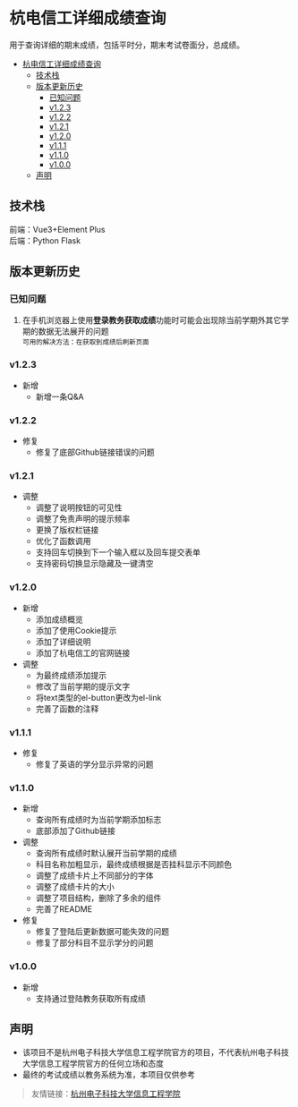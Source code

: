 # 杭电信工详细成绩查询

用于查询详细的期末成绩，包括平时分，期末考试卷面分，总成绩。

<!-- TOC -->
* [杭电信工详细成绩查询](#杭电信工详细成绩查询)
  * [技术栈](#技术栈)
  * [版本更新历史](#版本更新历史)
    * [已知问题](#已知问题)
    * [v1.2.3](#v123)
    * [v1.2.2](#v122)
    * [v1.2.1](#v121)
    * [v1.2.0](#v120)
    * [v1.1.1](#v111)
    * [v1.1.0](#v110)
    * [v1.0.0](#v100)
  * [声明](#声明)
<!-- TOC -->

## 技术栈
前端：Vue3+Element Plus  
后端：Python Flask

## 版本更新历史
### 已知问题
1. 在手机浏览器上使用**登录教务获取成绩**功能时可能会出现除当前学期外其它学期的数据无法展开的问题  
`可用的解决方法：在获取到成绩后刷新页面`

### v1.2.3
* 新增
  * 新增一条Q&A
### v1.2.2
* 修复
  * 修复了底部Github链接错误的问题
### v1.2.1
* 调整
  * 调整了说明按钮的可见性
  * 调整了免责声明的提示频率
  * 更换了版权栏链接
  * 优化了函数调用
  * 支持回车切换到下一个输入框以及回车提交表单
  * 支持密码切换显示隐藏及一键清空
### v1.2.0
* 新增
  * 添加成绩概览
  * 添加了使用Cookie提示
  * 添加了详细说明
  * 添加了杭电信工的官网链接
* 调整
  * 为最终成绩添加提示
  * 修改了当前学期的提示文字
  * 将text类型的el-button更改为el-link
  * 完善了函数的注释
### v1.1.1
* 修复
  * 修复了英语的学分显示异常的问题
### v1.1.0
* 新增
  * 查询所有成绩时为当前学期添加标志
  * 底部添加了Github链接
* 调整
  * 查询所有成绩时默认展开当前学期的成绩
  * 科目名称加粗显示，最终成绩根据是否挂科显示不同颜色
  * 调整了成绩卡片上不同部分的字体
  * 调整了成绩卡片的大小
  * 调整了项目结构，删除了多余的组件
  * 完善了README
* 修复
  * 修复了登陆后更新数据可能失效的问题
  * 修复了部分科目不显示学分的问题

### v1.0.0
* 新增
  * 支持通过登陆教务获取所有成绩

## 声明
* 该项目不是杭州电子科技大学信息工程学院官方的项目，不代表杭州电子科技大学信息工程学院官方的任何立场和态度
* 最终的考试成绩以教务系统为准，本项目仅供参考

> 友情链接：[杭州电子科技大学信息工程学院](https://www.hziee.edu.cn/)